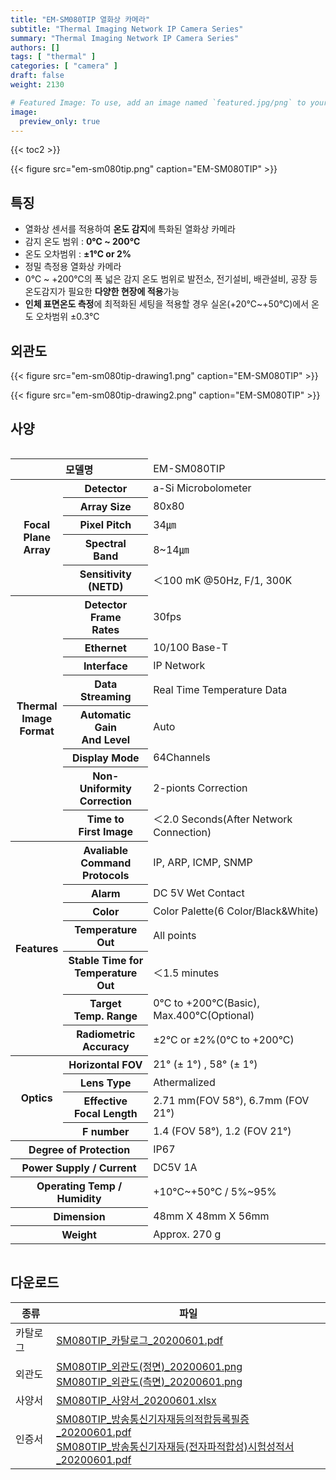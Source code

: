 ```yaml
---
title: "EM-SM080TIP 열화상 카메라"
subtitle: "Thermal Imaging Network IP Camera Series"
summary: "Thermal Imaging Network IP Camera Series"
authors: []
tags: [ "thermal" ]
categories: [ "camera" ]
draft: false
weight: 2130

# Featured Image: To use, add an image named `featured.jpg/png` to your page's folder.
image:
  preview_only: true
---
```


{{< toc2 >}}

<div class="container">
<div class="row justify-content-center align-items-end">
<div class="col-sm-6">

{{< figure src="em-sm080tip.png" caption="EM-SM080TIP" >}}

</div>
</div>
</div>

## 특징

- 열화상 센서를 적용하여 **온도 감지**에 특화된 열화상 카메라
- 감지 온도 범위 : **0℃  ~ 200℃** 
- 온도 오차범위 : **±1℃ or 2%**
- 정밀 측정용 열화상 카메라
- 0℃ ~ +200℃의 폭 넓은 감지 온도 범위로 발전소, 전기설비, 배관설비, 공장 등 온도감지가 필요한 **다양한 현장에 적용**가능
- **인체 표면온도 측정**에 최적화된 세팅을 적용할 경우 실온(+20℃~+50℃)에서 온도 오차범위 ±0.3℃

## 외관도

<div class="container">
<div class="row justify-content-center align-items-end">
<div class="col-sm-4">

{{< figure src="em-sm080tip-drawing1.png" caption="EM-SM080TIP" >}}

</div>
<div class="col-sm-4">

{{< figure src="em-sm080tip-drawing2.png" caption="EM-SM080TIP" >}}

</div>
</div>
</div>

## 사양

<div style="overflow-x: auto">
<table class="spec">
<thead>
<tr>
<th colspan="2">모델명</th>
<td colspan="6">EM-SM080TIP</th>
</tr>
</thead>
<tbody>
<tr>
<th rowspan="5">Focal<br>Plane<br>Array</th>
<th>Detector</th>
<td colspan="6">a-Si Microbolometer</td>
</tr>
<tr>
<th>Array Size</th>
<td colspan="6">80x80</td>
</tr>
<tr>
<th>Pixel Pitch</th>
<td colspan="6">34㎛</td>
</tr>
<tr>
<th>Spectral<br>Band</th>
<td colspan="6">8~14㎛</td>
</tr>
<tr>
<th>Sensitivity<br>(NETD)</th>
<td colspan="6">＜100 mK  @50Hz, F/1, 300K</td>
</tr>
<tr>
<th rowspan="8">Thermal<br>Image<br>Format</th>
<th>Detector<br>Frame<br>Rates</th>
<td colspan="6">30fps</td>
</tr>
<tr>
<th>Ethernet</th>
<td colspan="6">10/100 Base-T</td>
</tr>
<tr>
<th>Interface</th>
<td colspan="6">IP Network</td>
</tr>
<tr>
<th>Data Streaming</th>
<td colspan="6">Real Time Temperature Data</td>
</tr>
<tr>
<th>Automatic Gain<br>And Level</th>
<td colspan="6">Auto</td>
</tr>
<tr>
<th>Display Mode</th>
<td colspan="6">64Channels</td>
</tr>
<tr>
<th>Non-Uniformity<br>Correction</th>
<td colspan="6">2-pionts Correction</td>
</tr>
<tr>
<th>Time to<br>First Image</th>
<td colspan="6">＜2.0 Seconds(After Network Connection)</td>
</tr>
<tr>
<th rowspan="7">Features</th>
<th>Avaliable<br>Command<br>Protocols</th>
<td colspan="6">IP, ARP, ICMP, SNMP</td>
</tr>
<tr>
<th>Alarm</th>
<td colspan="6">DC 5V Wet Contact</td>
</tr>
<tr>
<th>Color</th>
<td colspan="6">Color Palette(6 Color/Black&White)</td>
</tr>
<tr>
<th>Temperature<br>Out</th>
<td colspan="6">All points</td>
</tr>
<tr>
<th>Stable Time for<br>Temperature Out</th>
<td colspan="6">＜1.5 minutes</td>
</tr>
<tr>
<th>Target<br>Temp. Range</th>
<td colspan="6">0°C to +200°C(Basic), Max.400°C(Optional)</td>
</tr>
<tr>
<th>Radiometric<br>Accuracy</th>
<td colspan="6">±2°C or ±2%(0°C to +200°C)</td>
</tr>
<tr>
<th rowspan="4">Optics</th>
<th>Horizontal FOV</th>
<td colspan="6">21° (± 1°) , 58° (± 1°)</td>
</tr>
<tr>
<th>Lens Type</th>
<td colspan="6">Athermalized</td>
</tr>
<tr>
<th>Effective<br>Focal Length</th>
<td colspan="6">2.71 mm(FOV 58°), 6.7mm  (FOV 21°)</td>
</tr>
<tr>
<th>F number</th>
<td colspan="6">1.4 (FOV 58°), 1.2 (FOV 21°) </td>
</tr>
<tr>
<th rowspan="1" td colspan="2">Degree of Protection</th>
<td colspan="6">IP67</td>
</tr>
<tr>
<th rowspan="1" td colspan="2">Power Supply / Current</th>
<td colspan="6">DC5V 1A</td>
</tr>
<tr>
<th rowspan="1" td colspan="2">Operating Temp / Humidity</th>
<td colspan="6">+10℃~+50℃ / 5%~95%</td>
</tr>
<tr>
<th rowspan="1" td colspan="2">Dimension</th>
<td colspan="6">48mm X 48mm X 56mm</td>
</tr>
<tr>
<th rowspan="1" td colspan="2">Weight</th>
<td colspan="6">Approx. 270 g</td>
</tr>

</tbody>
</table>
</div>

## 다운로드

종류 | 파일
---- | ----
카탈로그 | [SM080TIP_카탈로그_20200601.pdf](https://www.emstone.com/data/sales/ko/SM080TIP_카탈로그_20200601.pdf)
외관도 | [SM080TIP_외관도(정면)_20200601.png](https://www.emstone.com/data/sales/ko/SM080TIP_외관도(정면)_20200601.png)<br>[SM080TIP_외관도(측면)_20200601.png](https://www.emstone.com/data/sales/ko/SM080TIP_외관도(측면)_20200601.png)
사양서 | [SM080TIP_사양서_20200601.xlsx](https://www.emstone.com/data/sales/ko/SM080TIP_사양서_20200601.xlsx)
인증서 | [SM080TIP_방송통신기자재등의적합등록필증_20200601.pdf](https://www.emstone.com/data/sales/ko/SM080TIP_방송통신기자재등의적합등록필증_20200601.pdf)<br> [SM080TIP_방송통신기자재등(전자파적합성)시험성적서_20200601.pdf](https://www.emstone.com/data/sales/ko/SM080TIP_방송통신기자재등(전자파적합성)시험성적서_20200601.pdf)